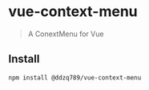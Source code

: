 # vue-context-menu

> A ConextMenu for Vue

## Install

```npm install @ddzq789/vue-context-menu```

